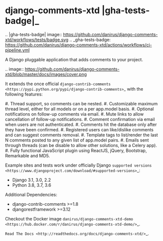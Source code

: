 django-comments-xtd |gha-tests-badge|_
===================

.. |gha-tests-badge| image:: https://github.com/danirus/django-comments-xtd/workflows/tests/badge.svg
.. _gha-tests-badge: https://github.com/danirus/django-comments-xtd/actions/workflows/ci-pipeline.yml

A Django pluggable application that adds comments to your project.

.. image:: https://github.com/danirus/django-comments-xtd/blob/master/docs/images/cover.png

It extends the once official `django-contrib-comments <https://pypi.python.org/pypi/django-contrib-comments>`_ with the following features:

#. Thread support, so comments can be nested.
#. Customizable maximum thread level, either for all models or on a per app.model basis.
#. Optional notifications on follow-up comments via email.
#. Mute links to allow cancellation of follow-up notifications.
#. Comment confirmation via email when users are not authenticated.
#. Comments hit the database only after they have been confirmed.
#. Registered users can like/dislike comments and can suggest comments removal.
#. Template tags to list/render the last N comments posted to any given list of app.model pairs.
#. Emails sent through threads (can be disable to allow other solutions, like a Celery app).
#. Fully functional JavaScript plugin using ReactJS, jQuery, Bootstrap, Remarkable and MD5.

Example sites and tests work under officially Django `supported versions <https://www.djangoproject.com/download/#supported-versions>`_:

* Django 3.1, 3.0, 2.2
* Python 3.8, 3.7, 3.6

Additional Dependencies:

* django-contrib-comments >=1.8
* djangorestframework >=3.12

Checkout the Docker image `danirus/django-comments-xtd-demo <https://hub.docker.com/r/danirus/django-comments-xtd-demo/>`_.

`Read The Docs <http://readthedocs.org/docs/django-comments-xtd/>`_.

